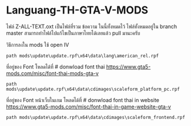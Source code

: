 # Languang-TH-GTA-V-MODS
ไฟล์ Z-ALL-TEXT.oxt เป็นไฟล์ที่รวม ข้อความ ในนี้ทั้งหมดไว้
ไฟล์ทั้งหมดอยู่ใน branch master
สามารถทำไฟล์ไปแก้ไขเป็นภาษาไทยได้เลยแล้ว pull มานะครับ

วิธีการลงใน mods ใช้ open IV
~~~~~
path mods\update\update.rpf\x64\data\lang\american_rel.rpf
~~~~~


ที่อยู่ของ Font โหลดได้ที่ # donwload font thai  https://www.gta5-mods.com/misc/font-thai-mods-gta-v
~~~~~
path mods\update\update.rpf\x64\data\cdimages\scaleform_platform_pc.rpf
~~~~~
ที่อยู่ของ Font หน้าเว็บในเกม โหลดได้ที่ # donwload font thai in website https://www.gta5-mods.com/misc/font-thai-in-game-website-gta-v
~~~~~
path mods\update\update.rpf\x64\data\cdimages\scaleform_frontend.rpf
~~~~~
